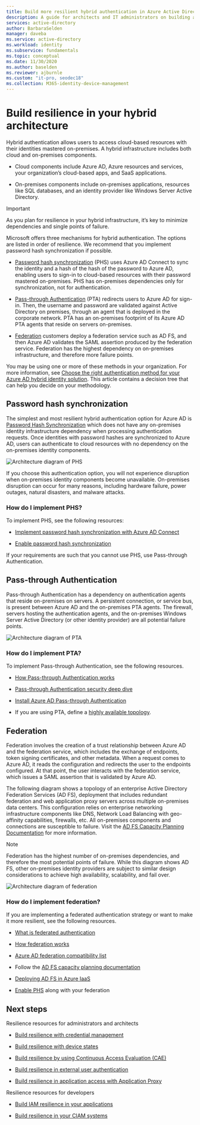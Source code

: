 ```yaml
---
title: Build more resilient hybrid authentication in Azure Active Directory
description: A guide for architects and IT administrators on building a resilient hybrid infrastructure.
services: active-directory
author: BarbaraSelden
manager: daveba
ms.service: active-directory
ms.workload: identity
ms.subservice: fundamentals
ms.topic: conceptual
ms.date: 11/30/2020
ms.author: baselden
ms.reviewer: ajburnle
ms.custom: "it-pro, seodec18"
ms.collection: M365-identity-device-management
---
```


# Build resilience in your hybrid architecture

Hybrid authentication allows users to access cloud-based resources with their identities mastered on-premises. A hybrid infrastructure includes both cloud and on-premises components.

* Cloud components include Azure AD, Azure resources and services, your organization’s cloud-based apps, and SaaS applications.

* On-premises components include on-premises applications, resources like SQL databases, and an identity provider like Windows Server Active Directory. 

> [!IMPORTANT]
> As you plan for resilience in your hybrid infrastructure, it’s key to minimize dependencies and single points of failure. 

Microsoft offers three mechanisms for hybrid authentication. The options are listed in order of resilience. We recommend that you implement password hash synchronization if possible.

* [Password hash synchronization](../hybrid/whatis-phs.md) (PHS) uses Azure AD Connect to sync the identity and a hash of the hash of the password to Azure AD, enabling users to sign-in to cloud-based resources with their password mastered on-premises. PHS has on-premises dependencies only for synchronization, not for authentication.

* [Pass-through Authentication](../hybrid/how-to-connect-pta.md) (PTA) redirects users to Azure AD for sign-in. Then, the username and password are validated against Active Directory on premises, through an agent that is deployed in the corporate network. PTA has an on-premises footprint of its Azure AD PTA agents that reside on servers on-premises.

* [Federation](../hybrid/whatis-fed.md) customers deploy a federation service such as AD FS, and then Azure AD validates the SAML assertion produced by the federation service. Federation has the highest dependency on on-premises infrastructure, and therefore more failure points. 

   
‎You may be using one or more of these methods in your organization. For more information, see [Choose the right authentication method for your Azure AD hybrid identity solution](../hybrid/choose-ad-authn.md). This article contains a decision tree that can help you decide on your methodology.

## Password hash synchronization

The simplest and most resilient hybrid authentication option for Azure AD is [Password Hash Synchronization](../hybrid/whatis-phs.md) which does not have any on-premises identity infrastructure dependency when processing authentication requests. Once identities with password hashes are synchronized to Azure AD, users can authenticate to cloud resources with no dependency on the on-premises identity components. 

![Architecture diagram of PHS](./media/resilience-in-hybrid/admin-resilience-phs.png)

If you choose this authentication option, you will not experience disruption when on-premises identity components become unavailable. On-premises disruption can occur for many reasons, including hardware failure, power outages, natural disasters, and malware attacks. 

### How do I implement PHS?

To implement PHS, see the following resources:

* [Implement password hash synchronization with Azure AD Connect](../hybrid/how-to-connect-password-hash-synchronization.md)

* [Enable password hash synchronization](../hybrid/how-to-connect-password-hash-synchronization.md)

If your requirements are such that you cannot use PHS, use Pass-through Authentication.

## Pass-through Authentication

Pass-through Authentication has a dependency on authentication agents that reside on-premises on servers. A persistent connection, or service bus, is present between Azure AD and the on-premises PTA agents. The firewall, servers hosting the authentication agents, and the on-premises Windows Server Active Directory (or other identity provider) are all potential failure points. 

![Architecture diagram of PTA](./media/resilience-in-hybrid/admin-resilience-pta.png)

### How do I implement PTA?

To implement Pass-through Authentication, see the following resources.

* [How Pass-through Authentication works](../hybrid/how-to-connect-pta-how-it-works.md)

* [Pass-through Authentication security deep dive](../hybrid/how-to-connect-pta-security-deep-dive.md)

* [Install Azure AD Pass-through Authentication](../hybrid/how-to-connect-pta-quick-start.md)

* If you are using PTA, define a [highly available topology](../hybrid/how-to-connect-pta-quick-start.md).

 ## Federation

Federation involves the creation of a trust relationship between Azure AD and the federation service, which includes the exchange of endpoints, token signing certificates, and other metadata. When a request comes to Azure AD, it reads the configuration and redirects the user to the endpoints configured. At that point, the user interacts with the federation service, which issues a SAML assertion that is validated by Azure AD. 

The following diagram shows a topology of an enterprise Active Directory Federation Services (AD FS), deployment that includes redundant federation and web application proxy servers across multiple on-premises data centers. This configuration relies on enterprise networking infrastructure components like DNS, Network Load Balancing with geo-affinity capabilities, firewalls, etc. All on-premises components and connections are susceptible to failure. Visit the [AD FS Capacity Planning Documentation](https://docs.microsoft.com/windows-server/identity/ad-fs/design/planning-for-ad-fs-server-capacity) for more information.

> [!NOTE]
>  Federation has the highest number of on-premises dependencies, and therefore the most potential points of failure. While this diagram shows AD FS, other on-premises identity providers are subject to similar design considerations to achieve high availability, scalability, and fail over.

![Architecture diagram of federation](./media/resilience-in-hybrid/admin-resilience-federation.png)

 ### How do I implement federation?

If you are implementing a federated authentication strategy or want to make it more resilient, see the following resources.

* [What is federated authentication](../hybrid/whatis-fed.md)

* [How federation works](../hybrid/how-to-connect-fed-whatis.md)

* [Azure AD federation compatibility list](../hybrid/how-to-connect-fed-compatibility.md)

* Follow the [AD FS capacity planning documentation](https://docs.microsoft.com/windows-server/identity/ad-fs/design/planning-for-ad-fs-server-capacity)

* [Deploying AD FS in Azure IaaS](https://docs.microsoft.com/windows-server/identity/ad-fs/deployment/how-to-connect-fed-azure-adfs)

* [Enable PHS](../hybrid/tutorial-phs-backup.md) along with your federation

## Next steps
Resilience resources for administrators and architects
 
* [Build resilience with credential management](resilience-in-credentials.md)

* [Build resilience with device states](resilience-with-device-states.md)

* [Build resilience by using Continuous Access Evaluation (CAE)](resilience-with-cae.md)

* [Build resilience in external user authentication](resilience-b2b-authentication.md)

* [Build resilience in application access with Application Proxy](resilience-on-prem-access.md)

Resilience resources for developers

* [Build IAM resilience in your applications](resilience-app-development-overview.md)

* [Build resilience in your CIAM systems](resilience-b2c.md)
